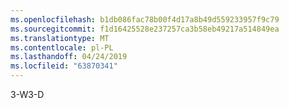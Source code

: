 ```yaml
---
ms.openlocfilehash: b1db086fac78b00f4d17a8b49d559233957f9c79
ms.sourcegitcommit: f1d16425528e237257ca3b58eb49217a514849ea
ms.translationtype: MT
ms.contentlocale: pl-PL
ms.lasthandoff: 04/24/2019
ms.locfileid: "63870341"
---
```

<span data-ttu-id="97d91-101">3-W</span><span class="sxs-lookup"><span data-stu-id="97d91-101">3-D</span></span>